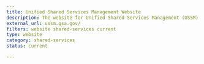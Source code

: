 ```yaml
---
title: Unified Shared Services Management Website
description: The website for Unified Shared Services Management (USSM).
external_url: ussm.gsa.gov/
filters: website shared-services current
type: website
category: shared-services
status: current

---
```

